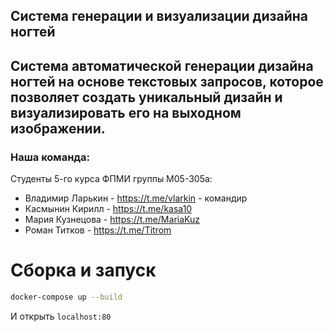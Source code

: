 ## Система генерации и визуализации дизайна ногтей
## Cистема автоматической генерации дизайна ногтей на основе текстовых запросов, которое позволяет создать уникальный дизайн и визуализировать его на выходном изображении.

### Наша команда:
Студенты 5-го курса ФПМИ группы М05-305а:
- Владимир Ларькин - https://t.me/vlarkin - командир
- Касмынин Кирилл - https://t.me/kasa10
- Мария Кузнецова - https://t.me/MariaKuz
- Роман Титков - https://t.me/Titrom

# Сборка и запуск

```bash
docker-compose up --build
```
И открыть `localhost:80`
